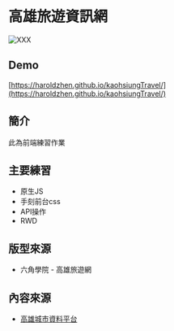 # 高雄旅遊資訊網

![XXX](https://i.imgur.com/RFEkqja.jpg)

## Demo

[https://haroldzhen.github.io/kaohsiungTravel/](https://haroldzhen.github.io/kaohsiungTravel/)

## 簡介
此為前端練習作業

## 主要練習
- 原生JS
- 手刻前台css
- API操作
- RWD

## 版型來源
-  六角學院 - 高雄旅遊網

## 內容來源
- [高雄城市資料平台](https://api.kcg.gov.tw/)